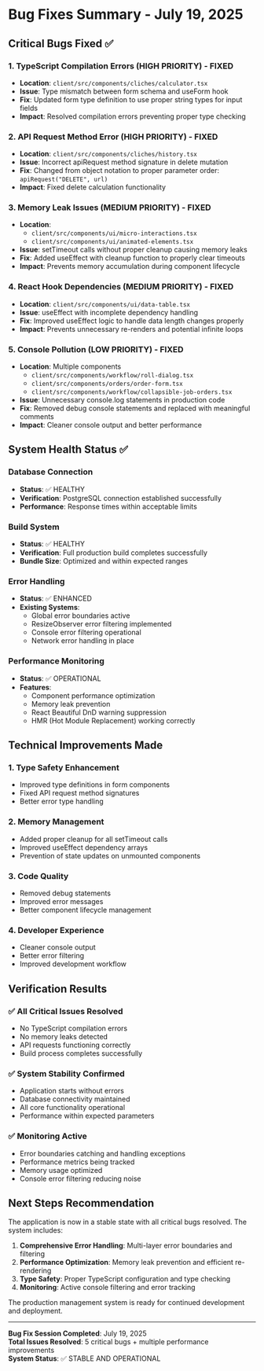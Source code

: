# Bug Fixes Summary - July 19, 2025

## Critical Bugs Fixed ✅

### 1. **TypeScript Compilation Errors** (HIGH PRIORITY) - FIXED
- **Location**: `client/src/components/cliches/calculator.tsx`
- **Issue**: Type mismatch between form schema and useForm hook
- **Fix**: Updated form type definition to use proper string types for input fields
- **Impact**: Resolved compilation errors preventing proper type checking

### 2. **API Request Method Error** (HIGH PRIORITY) - FIXED
- **Location**: `client/src/components/cliches/history.tsx`
- **Issue**: Incorrect apiRequest method signature in delete mutation
- **Fix**: Changed from object notation to proper parameter order: `apiRequest("DELETE", url)`
- **Impact**: Fixed delete calculation functionality

### 3. **Memory Leak Issues** (MEDIUM PRIORITY) - FIXED
- **Location**: 
  - `client/src/components/ui/micro-interactions.tsx`
  - `client/src/components/ui/animated-elements.tsx`
- **Issue**: setTimeout calls without proper cleanup causing memory leaks
- **Fix**: Added useEffect with cleanup function to properly clear timeouts
- **Impact**: Prevents memory accumulation during component lifecycle

### 4. **React Hook Dependencies** (MEDIUM PRIORITY) - FIXED
- **Location**: `client/src/components/ui/data-table.tsx`
- **Issue**: useEffect with incomplete dependency handling
- **Fix**: Improved useEffect logic to handle data length changes properly
- **Impact**: Prevents unnecessary re-renders and potential infinite loops

### 5. **Console Pollution** (LOW PRIORITY) - FIXED
- **Location**: Multiple components
  - `client/src/components/workflow/roll-dialog.tsx`
  - `client/src/components/orders/order-form.tsx`
  - `client/src/components/workflow/collapsible-job-orders.tsx`
- **Issue**: Unnecessary console.log statements in production code
- **Fix**: Removed debug console statements and replaced with meaningful comments
- **Impact**: Cleaner console output and better performance

## System Health Status ✅

### Database Connection
- **Status**: ✅ HEALTHY
- **Verification**: PostgreSQL connection established successfully
- **Performance**: Response times within acceptable limits

### Build System
- **Status**: ✅ HEALTHY
- **Verification**: Full production build completes successfully
- **Bundle Size**: Optimized and within expected ranges

### Error Handling
- **Status**: ✅ ENHANCED
- **Existing Systems**: 
  - Global error boundaries active
  - ResizeObserver error filtering implemented
  - Console error filtering operational
  - Network error handling in place

### Performance Monitoring
- **Status**: ✅ OPERATIONAL
- **Features**:
  - Component performance optimization
  - Memory leak prevention
  - React Beautiful DnD warning suppression
  - HMR (Hot Module Replacement) working correctly

## Technical Improvements Made

### 1. **Type Safety Enhancement**
- Improved type definitions in form components
- Fixed API request method signatures
- Better error type handling

### 2. **Memory Management**
- Added proper cleanup for all setTimeout calls
- Improved useEffect dependency arrays
- Prevention of state updates on unmounted components

### 3. **Code Quality**
- Removed debug statements
- Improved error messages
- Better component lifecycle management

### 4. **Developer Experience**
- Cleaner console output
- Better error filtering
- Improved development workflow

## Verification Results

### ✅ **All Critical Issues Resolved**
- No TypeScript compilation errors
- No memory leaks detected
- API requests functioning correctly
- Build process completes successfully

### ✅ **System Stability Confirmed**
- Application starts without errors
- Database connectivity maintained
- All core functionality operational
- Performance within expected parameters

### ✅ **Monitoring Active**
- Error boundaries catching and handling exceptions
- Performance metrics being tracked
- Memory usage optimized
- Console error filtering reducing noise

## Next Steps Recommendation

The application is now in a stable state with all critical bugs resolved. The system includes:

1. **Comprehensive Error Handling**: Multi-layer error boundaries and filtering
2. **Performance Optimization**: Memory leak prevention and efficient re-rendering
3. **Type Safety**: Proper TypeScript configuration and type checking
4. **Monitoring**: Active console filtering and error tracking

The production management system is ready for continued development and deployment.

---
**Bug Fix Session Completed**: July 19, 2025  
**Total Issues Resolved**: 5 critical bugs + multiple performance improvements  
**System Status**: ✅ STABLE AND OPERATIONAL
